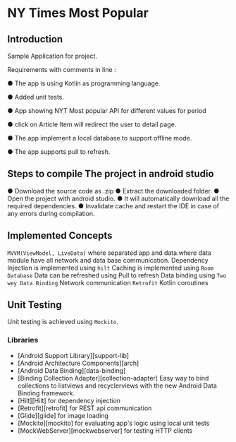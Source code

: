 NY Times Most Popular
=====================================

Introduction
-------------------------------------
Sample Application for project.

Requirements with comments in line :

● The app is using Kotlin as programming language.

● Added unit tests.

● App showing NYT Most popular API for different values for period

   ● click on Article Item will redirect the user to detail page.
    
   ● The app implement a local database to support offline mode.
   
   ● The app supports pull to refresh.
   
Steps to compile The project in android studio
-------------------------------------
   ● Download the source code as .zip
   ● Extract the downloaded folder.
   ● Open the project with android studio.
   ● It will automatically download all the required dependencies.
   ●  Invalidate cache and restart the IDE in case of any errors during compilation.
   

## Implemented Concepts
`MVVM(ViewModel, LiveData)` where separated app and data.where data module have all network and data base communication.
Dependency Injection is implemented using `hilt`
Caching is implemented using `Room Database`
Data can be refreshed using Pull to refresh
Data binding using `Two wey Data Binding`
Network communication `Retrofit`
Kotlin coroutines

## Unit Testing

 Unit testing is achieved using `Mockito`.

### Libraries
* [Android Support Library][support-lib]
* [Android Architecture Components][arch]
* [Android Data Binding][data-binding]
* [Binding Collection Adapter][collection-adapter] Easy way to bind collections to listviews and recyclerviews with the new Android Data Binding framework.
* [Hilt][Hilt] for dependency injection
* [Retrofit][retrofit] for REST api communication
* [Glide][glide] for image loading
* [Mockito][mockito] for evaluating app's logic using local unit tests
* [MockWebServer][mockwebserver] for testing HTTP clients




